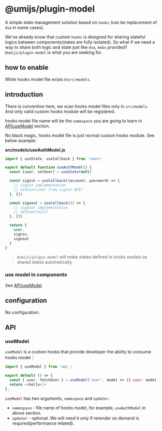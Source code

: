 
# @umijs/plugin-model

A simple state management solution based on `hooks` (can be replacement of `dva` in some cases).

We've already know that custom `hooks` is designed for sharing stateful logics between components(states are fully isolated). So what if we need a way to share both logic and state just like `dva`, `mobx` provided? `@umijs/plugin-model` is what you are seeking for.

## how to enable

While hooks model file exists in`src/models`.

## introduction

There is convention here, we scan hooks model files only in `src/models`. And only valid custom hooks module will be registered.

hooks model file name will be the `namespace` you are going to learn in [API/useModel](#usemodel) section.

No black magic, hooks model file is just normal custom hooks module. See below example:

**src/models/useAuthModel.js**

```js
import { useState, useCallback } from 'react'

export default function useAuthModel() {
  const [user, setUser] = useState(null)

  const signin = useCallback((account, password) => {
    // signin implementation
    // setUser(user from signin API)
  }, [])

  const signout = useCallback(() => {
    // signout implementation
    // setUser(null)
  }, [])

  return {
    user,
    signin,
    signout
  }
}
```

> `@umijs/plugin-model` will make states defined in hooks models as shared states automatically.


### use model in components

See [API/useModel](#usemodel)

## configuration

No configuration.

## API

### useModel

`useModel` is a custom hooks that provide developer the ability to consume hooks model：

```js
import { useModel } from 'umi';

export default () => {
  const { user, fetchUser } = useModel('user', model => ({ user: model.user, fetchUser: model.fetchUser }));
  return <>hello</>
};
```

`useModel` has two arguments, `namespace` and `updater`.

- `namespace` - file name of hooks model, for example, `useAuthModel` in above section.
- `updater` - optional. We will need it only if rerender on demand is required(performance related).
